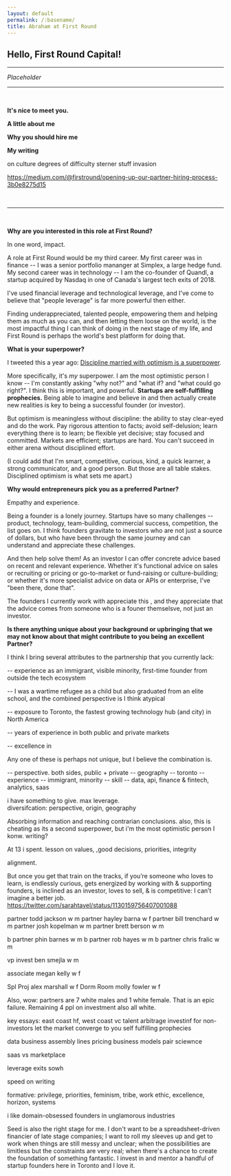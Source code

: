 ```yaml
---
layout: default
permalink: /:basename/
title: Abraham at First Round
---
```

## Hello, First Round Capital! 

----

*Placeholder*

---

<br/>


**It's nice to meet you.**


**A little about me**



**Why you should hire me**


**My writing**

on culture
degrees of difficulty
sterner stuff
invasion





https://medium.com/@firstround/opening-up-our-partner-hiring-process-3b0e8275d15 

<br/>

----

<br/>


**Why are you interested in this role at First Round?**

In one word, impact.

A role at First Round would be my third career.  My first career was in finance -- I was a senior portfolio mananger at Simplex, a large hedge fund.  My second career was in technology -- I am the co-founder of Quandl, a startup acquired by Nasdaq in one of Canada's largest tech exits of 2018.

I've used financial leverage and technological leverage, and I've come to believe that "people leverage" is far more powerful then either.

Finding underappreciated, talented people, empowering them and helping them as much as you can, and then letting them loose on the world, is the most impactful thing I can think of doing in the next stage of my life, and First Round is perhaps the world's best platform for doing that. 



**What is your superpower?**

I tweeted this a year ago: [Discipline married with optimism is a superpower](https://twitter.com/athomasq/status/1133117390584209408).

More specifically, it's *my* superpower.  I am the most optimistic person I know -- I'm constantly asking "why not?" and "what if? and "what could go right?".  I think this is important, and powerful.  **Startups are self-fulfilling prophecies.**  Being able to imagine and believe in and then actually create new realities is key to being a successful founder (or investor).

But optimism is meaningless without discipline: the ability to stay clear-eyed and do the work.  Pay rigorous attention to facts; avoid self-delusion; learn everything there is to learn; be flexible yet decisive; stay focused and committed.  Markets are efficient; startups are hard.  You can't succeed in either arena without disciplined effort.

(I could add that I'm smart, competitive, curious, kind, a quick learner, a strong communicator, and a good person.  But those are all table stakes.  Disciplined optimism is what sets me apart.)

**Why would entrepreneurs pick you as a preferred Partner?**

Empathy and experience.

Being a founder is a lonely journey.  Startups have so many challenges -- product, technology, team-building, commercial success, competition, the list goes on.  I think founders gravitate to investors who are not just a source of dollars, but who have been through the same journey and can understand and appreciate these challenges.

And then help solve them!  As an investor I can offer concrete advice based on recent and relevant experience.  Whether it's functional advice on sales or recruiting or pricing or go-to-market or fund-raising or culture-building; or whether it's more specialist advice on data or APIs or enterprise, I've "been there, done that".

The founders I currently work with appreciate this , and they appreciate that the advice comes from someone who is a founer themselsve, not just an investor. 



**Is there anything unique about your background or upbringing that we may not know about that might contribute to you being an excellent Partner?**


I think I bring several attributes to the partnership that you currently lack:

-- experience as an immigrant, visible minority, first-time founder from outside the tech ecosystem 

-- I was a wartime refugee as a child but also graduated from an elite school, and the combined perspective is I think atypical

-- exposure to Toronto, the fastest growing technology hub (and city) in North America 

-- years of experience in both public and private markets

-- excellence in 

Any one of these is perhaps not unique, but I believe the combination is. 


-- perspective.  both sides, public + private
-- geography -- toronto
-- experience -- immigrant, minority
-- skill -- data, api, finance & fintech, analytics, saas



i have something to give. max leverage.  
diversifcation: perspective, origin, geography



Absorbing information and reaching contrarian conclusions. 
also, this is cheating as its a second superpower, but i'm the most optimistic person I konw. 
writing?

At 13 i spent. 
lesson on values, ,good decisions, priorities, integrity

alignment.


But once you get that train on the tracks, if you’re someone who loves to learn, is endlessly curious, gets energized by working with & supporting founders, is inclined as an investor, loves to sell, & is competitive: I can’t imagine a better job.
https://twitter.com/sarahtavel/status/1130159756407001088 

partner 	todd jackson	w 	m 
partner  	hayley barna 	w 	f
partner 	bill trenchard 	w  	m
partner 	josh kopelman 	w 	m
partner 	brett berson  	w 	m


b partner 	phin barnes 	w 	m
b partner 	rob hayes 		w 	m
b partner 	chris fralic  	w 	m

vp invest	ben smejla  	w 	m

associate 	megan kelly 	w 	f

Spl Proj	alex marshall 	w  	f
Dorm Room	molly fowler  	w  	f


Also, wow: partners are 7 white males and 1 white female.  That is an epic failure.  Remaining 4 ppl on investment also all white.  





key essays:
east coast hf, west coast vc
talent arbitrage
investinf for non-investors
let the market converge to you
self fulfilling prophecies

data business
  assembly lines
  pricing
  business models
  pair sciewnce

  saas vs marketplace

leverage
exits
sowh

speed
on writing



formative: privilege, priorities, feminism, tribe, work ethic, excellence, horizon, systems


i like domain-obsessed founders in unglamorous industries




Seed is also  the right stage for me. I don't want to be a spreadsheet-driven financier of late stage companies; I want to roll my sleeves up and get to work when things are still messy and unclear; when the possibilities are limitless but the constraints are very real; when there's a chance to create the foundation of something fantastic.  I invest in and mentor a handful of startup founders here in Toronto and I love it. 



